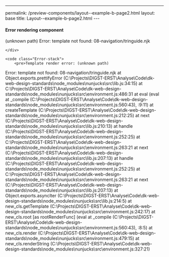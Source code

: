--- 
permalink: /preview-components/layout--example-b-page2.html
layout: base 
title: Layout--example-b-page2.html
---<!DOCTYPE html>
<html lang="en-US" dir="ltr" class="no-js">
<head>
    <meta charset="UTF-8">
    <meta name="viewport" content="width=device-width, initial-scale=1">
    <script>
    window.frctl = {
        env: 'static'
    };
    </script>
    <script>var cl = document.querySelector('html').classList; cl.remove('no-js'); cl.add('has-js');</script>
    <link rel="shortcut icon" href="../../themes/mandelbrot/favicon.ico" type="image/ico">

<link rel="stylesheet" href="../../themes/mandelbrot/css/white.css?cachebust=1.2.0" type="text/css">


<title>Error rendering component layout--example-b-page2 | Frontend Styleguide</title>

</head>
<body>



<div class="Frame Frame--full" id="frame">


<div class="Error Error--render">
    <h4 class="Error-title">Error rendering component</h4>
    <div class="Error-message Prose">
        <p>(unknown path)
  Error: template not found: 08-navigation/tringuide.njk</p>

    </div>
    
    <code class="Error-stack">
        <pre>Template render error: (unknown path)
  Error: template not found: 08-navigation/tringuide.njk
    at Object.exports.prettifyError (C:\Projects\DIGST-ERST\Analyse\Code\dk-web-design-standards\node_modules\nunjucks\src\lib.js:34:15)
    at C:\Projects\DIGST-ERST\Analyse\Code\dk-web-design-standards\node_modules\nunjucks\src\environment.js:486:31
    at eval (eval at _compile (C:\Projects\DIGST-ERST\Analyse\Code\dk-web-design-standards\node_modules\nunjucks\src\environment.js:560:43), <anonymous>:9:11)
    at createTemplate (C:\Projects\DIGST-ERST\Analyse\Code\dk-web-design-standards\node_modules\nunjucks\src\environment.js:212:25)
    at next (C:\Projects\DIGST-ERST\Analyse\Code\dk-web-design-standards\node_modules\nunjucks\src\lib.js:210:13)
    at handle (C:\Projects\DIGST-ERST\Analyse\Code\dk-web-design-standards\node_modules\nunjucks\src\environment.js:252:25)
    at C:\Projects\DIGST-ERST\Analyse\Code\dk-web-design-standards\node_modules\nunjucks\src\environment.js:263:21
    at next (C:\Projects\DIGST-ERST\Analyse\Code\dk-web-design-standards\node_modules\nunjucks\src\lib.js:207:13)
    at handle (C:\Projects\DIGST-ERST\Analyse\Code\dk-web-design-standards\node_modules\nunjucks\src\environment.js:252:25)
    at C:\Projects\DIGST-ERST\Analyse\Code\dk-web-design-standards\node_modules\nunjucks\src\environment.js:263:21
    at next (C:\Projects\DIGST-ERST\Analyse\Code\dk-web-design-standards\node_modules\nunjucks\src\lib.js:207:13)
    at Object.exports.asyncIter (C:\Projects\DIGST-ERST\Analyse\Code\dk-web-design-standards\node_modules\nunjucks\src\lib.js:214:5)
    at new_cls.getTemplate (C:\Projects\DIGST-ERST\Analyse\Code\dk-web-design-standards\node_modules\nunjucks\src\environment.js:242:17)
    at new_cls.root [as rootRenderFunc] (eval at _compile (C:\Projects\DIGST-ERST\Analyse\Code\dk-web-design-standards\node_modules\nunjucks\src\environment.js:560:43), <anonymous>:8:5)
    at new_cls.render (C:\Projects\DIGST-ERST\Analyse\Code\dk-web-design-standards\node_modules\nunjucks\src\environment.js:479:15)
    at new_cls.renderString (C:\Projects\DIGST-ERST\Analyse\Code\dk-web-design-standards\node_modules\nunjucks\src\environment.js:327:21)</pre>
    </code>
    
</div>


</div>




<script src="../../themes/mandelbrot/js/mandelbrot.js?cachebust=1.2.0"></script>



</body>
</html>
